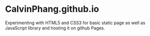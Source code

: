 # CalvinPhang.github.io
Experimenting with HTML5 and CSS3 for basic static page as well as JavaScript library and hosting it on github Pages.
